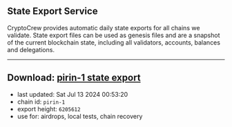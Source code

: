 ## State Export Service
CryptoCrew provides automatic daily state exports for all chains we validate. State export files can be used as genesis files and are a snapshot of the current blockchain state, including all validators, accounts, balances and delegations.

---
**Download: [pirin-1 state export](https://dl-eu2.ccvalidators.com/SERVICE/nolus/pirin-1_export_6205612.json)**
---

- last updated: Sat Jul 13 2024 00:53:20
- chain id: `pirin-1`
- export height: `6205612`
- use for: airdrops, local tests, chain recovery
